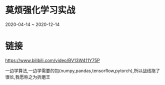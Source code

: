 # 莫烦强化学习实战
2020-04-14 ~ 2020-12-14
# 链接
https://www.bilibili.com/video/BV13W411Y75P

一边学算法,一边学需要的包(numpy,pandas,tensorflow,pytorch),所以战线拖了很长,我愿称之为折磨王
